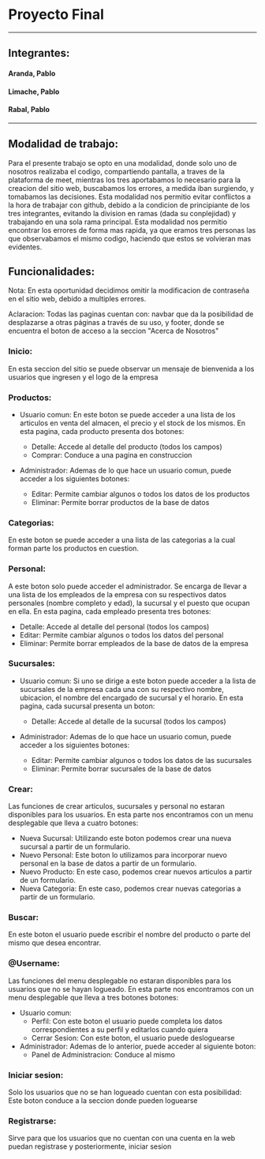 # Proyecto Final
---
## Integrantes:
#### Aranda, Pablo
#### Limache, Pablo
#### Rabal, Pablo
---
## Modalidad de trabajo:

Para el presente trabajo se opto en una modalidad, donde solo uno de nosotros realizaba el codigo, compartiendo pantalla, a traves de la plataforma de meet, mientras los tres aportabamos lo necesario para la creacion del sitio web, buscabamos los errores, a medida iban surgiendo, y tomabamos las decisiones.
Esta modalidad nos permitio evitar conflictos a la hora de trabajar con github, debido a la condicion de principiante de los tres integrantes, evitando la division en ramas (dada su conplejidad) y trabajando en una sola rama principal. Esta modalidad nos permitio encontrar los errores de forma mas rapida, ya que eramos tres personas las que observabamos el mismo codigo, haciendo que estos se volvieran mas evidentes.

## Funcionalidades:

Nota: En esta oportunidad decidimos omitir la modificacion de contraseña en el sitio web, debido a multiples errores.

Aclaracion: Todas las paginas cuentan con: navbar que da la posibilidad de desplazarse a otras páginas a través de su uso, y footer, donde se encuentra el boton de acceso a la seccion "Acerca de Nosotros"

### Inicio:

En esta seccion del sitio se puede observar un mensaje de bienvenida a los usuarios que ingresen y el logo de la empresa

### Productos:

- Usuario comun: En este boton se puede acceder a una lista de los articulos en venta del almacen, el precio y el stock de los mismos. En esta pagina, cada producto presenta dos botones:
  - Detalle: Accede al detalle del producto (todos los campos)
  - Comprar: Conduce a una pagina en construccion

- Administrador: Ademas de lo que hace un usuario comun, puede acceder a los siguientes botones:
  - Editar: Permite cambiar algunos o todos los datos de los productos
  - Eliminar: Permite borrar productos de la base de datos

### Categorias:

En este boton se puede acceder a una lista de las categorias a la cual forman parte los productos en cuestion.

### Personal:

A este boton solo puede acceder el administrador. Se encarga de llevar a una lista de los empleados de la empresa con su respectivos datos personales (nombre completo y edad), la sucursal y el puesto que ocupan en ella.  En esta pagina, cada empleado presenta tres botones:
  - Detalle: Accede al detalle del personal (todos los campos)
  - Editar: Permite cambiar algunos o todos los datos del personal
  - Eliminar: Permite borrar empleados de la base de datos de la empresa

### Sucursales:

- Usuario comun: Si uno se dirige a este boton puede acceder a la lista de sucursales de la empresa cada una con su respectivo nombre, ubicacion, el nombre del encargado de sucursal y el horario. En esta pagina, cada sucursal presenta un boton:
  - Detalle: Accede al detalle de la sucursal (todos los campos)

- Administrador: Ademas de lo que hace un usuario comun, puede acceder a los siguientes botones:
  - Editar: Permite cambiar algunos o todos los datos de las sucursales
  - Eliminar: Permite borrar sucursales de la base de datos

### Crear:

Las funciones de crear articulos, sucursales y personal no estaran disponibles para los usuarios. En esta parte nos encontramos con un menu desplegable que lleva a cuatro botones:
  - Nueva Sucursal: Utilizando este boton podemos crear una nueva sucursal a partir de un formulario.
  - Nuevo Personal: Este boton lo utilizamos para incorporar nuevo personal en la base de datos a partir de un formulario.  
  - Nuevo Producto: En este caso, podemos crear nuevos articulos a partir de un formulario. 
  - Nueva Categoria: En este caso, podemos crear nuevas categorias a partir de un formulario.

### Buscar:

En este boton el usuario puede escribir el nombre del producto o parte del mismo que desea encontrar.

### @Username:

Las funciones del menu desplegable no estaran disponibles para los usuarios que no se hayan logueado. En esta parte nos encontramos con un menu desplegable que lleva a tres botones botones:

- Usuario comun: 
  - Perfil: Con este boton el usuario puede completa los datos correspondientes a su perfil y editarlos cuando quiera
  - Cerrar Sesion: Con este boton, el usuario puede desloguearse
- Administrador: Ademas de lo anterior, puede acceder al siguiente boton:
  - Panel de Administracion: Conduce al mismo

### Iniciar sesion:

Solo los usuarios que no se han logueado cuentan con esta posibilidad: Este boton conduce a la seccion donde pueden loguearse

### Registrarse:

Sirve para que los usuarios que no cuentan con una cuenta en la web puedan registrase y posteriormente, iniciar sesion
